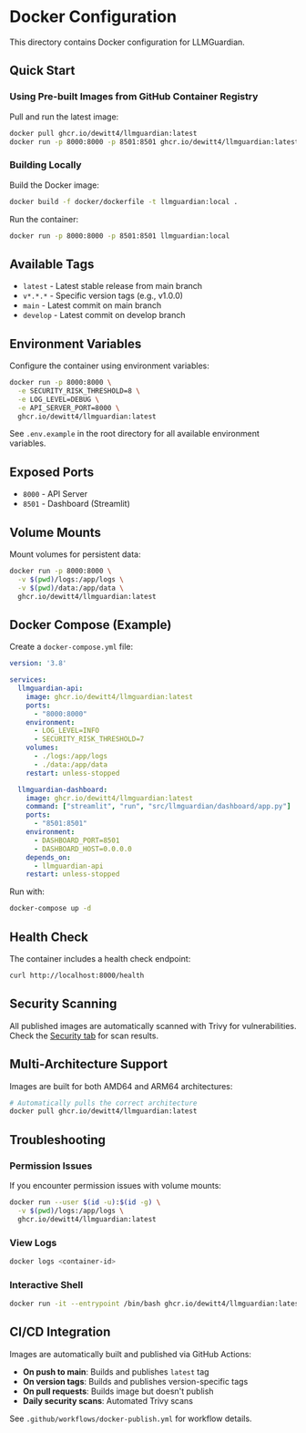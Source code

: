# Docker Configuration

This directory contains Docker configuration for LLMGuardian.

## Quick Start

### Using Pre-built Images from GitHub Container Registry

Pull and run the latest image:

```bash
docker pull ghcr.io/dewitt4/llmguardian:latest
docker run -p 8000:8000 -p 8501:8501 ghcr.io/dewitt4/llmguardian:latest
```

### Building Locally

Build the Docker image:

```bash
docker build -f docker/dockerfile -t llmguardian:local .
```

Run the container:

```bash
docker run -p 8000:8000 -p 8501:8501 llmguardian:local
```

## Available Tags

- `latest` - Latest stable release from main branch
- `v*.*.*` - Specific version tags (e.g., v1.0.0)
- `main` - Latest commit on main branch
- `develop` - Latest commit on develop branch

## Environment Variables

Configure the container using environment variables:

```bash
docker run -p 8000:8000 \
  -e SECURITY_RISK_THRESHOLD=8 \
  -e LOG_LEVEL=DEBUG \
  -e API_SERVER_PORT=8000 \
  ghcr.io/dewitt4/llmguardian:latest
```

See `.env.example` in the root directory for all available environment variables.

## Exposed Ports

- `8000` - API Server
- `8501` - Dashboard (Streamlit)

## Volume Mounts

Mount volumes for persistent data:

```bash
docker run -p 8000:8000 \
  -v $(pwd)/logs:/app/logs \
  -v $(pwd)/data:/app/data \
  ghcr.io/dewitt4/llmguardian:latest
```

## Docker Compose (Example)

Create a `docker-compose.yml` file:

```yaml
version: '3.8'

services:
  llmguardian-api:
    image: ghcr.io/dewitt4/llmguardian:latest
    ports:
      - "8000:8000"
    environment:
      - LOG_LEVEL=INFO
      - SECURITY_RISK_THRESHOLD=7
    volumes:
      - ./logs:/app/logs
      - ./data:/app/data
    restart: unless-stopped

  llmguardian-dashboard:
    image: ghcr.io/dewitt4/llmguardian:latest
    command: ["streamlit", "run", "src/llmguardian/dashboard/app.py"]
    ports:
      - "8501:8501"
    environment:
      - DASHBOARD_PORT=8501
      - DASHBOARD_HOST=0.0.0.0
    depends_on:
      - llmguardian-api
    restart: unless-stopped
```

Run with:

```bash
docker-compose up -d
```

## Health Check

The container includes a health check endpoint:

```bash
curl http://localhost:8000/health
```

## Security Scanning

All published images are automatically scanned with Trivy for vulnerabilities. Check the [Security tab](https://github.com/dewitt4/LLMGuardian/security) for scan results.

## Multi-Architecture Support

Images are built for both AMD64 and ARM64 architectures:

```bash
# Automatically pulls the correct architecture
docker pull ghcr.io/dewitt4/llmguardian:latest
```

## Troubleshooting

### Permission Issues

If you encounter permission issues with volume mounts:

```bash
docker run --user $(id -u):$(id -g) \
  -v $(pwd)/logs:/app/logs \
  ghcr.io/dewitt4/llmguardian:latest
```

### View Logs

```bash
docker logs <container-id>
```

### Interactive Shell

```bash
docker run -it --entrypoint /bin/bash ghcr.io/dewitt4/llmguardian:latest
```

## CI/CD Integration

Images are automatically built and published via GitHub Actions:

- **On push to main**: Builds and publishes `latest` tag
- **On version tags**: Builds and publishes version-specific tags
- **On pull requests**: Builds image but doesn't publish
- **Daily security scans**: Automated Trivy scans

See `.github/workflows/docker-publish.yml` for workflow details.
